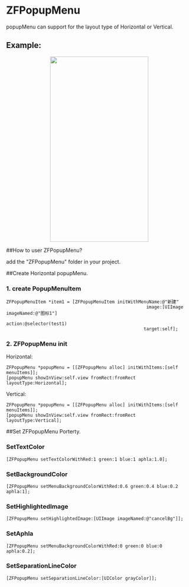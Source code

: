 # ZFPopupMenu
popupMenu can support for the layout type of Horizontal or Vertical.

## Example:

<p align="center" >
<img src="https://github.com/WZF-Fei/ZFPopupMenu/tree/master/Example/ZFPopupMenuExample/src/ZFPopupMenuGif.gif" width="266" height="500"/>
</p>

##How to user ZFPopupMenu?

add the "ZFPopupMenu" folder in your project.

##Create Horizontal popupMenu.
### 1. create PopupMenuItem
```obj-c
ZFPopupMenuItem *item1 = [ZFPopupMenuItem initWithMenuName:@"新建"
                                                     image:[UIImage imageNamed:@"图标1"]
                                                    action:@selector(test1)
                                                    target:self];
```
### 2. ZFPopupMenu init
Horizontal:
```obj-c
ZFPopupMenu *popupMenu = [[ZFPopupMenu alloc] initWithItems:[self menuItems]];
[popupMenu showInView:self.view fromRect:fromRect layoutType:Horizontal];
``` 
Vertical:
```obj-c
ZFPopupMenu *popupMenu = [[ZFPopupMenu alloc] initWithItems:[self menuItems]];
[popupMenu showInView:self.view fromRect:fromRect layoutType:Vertical];
``` 
##Set ZFPopupMenu Porterty.
### SetTextColor

```obj-c
[ZFPopupMenu setTextColorWithRed:1 green:1 blue:1 aphla:1.0];
```
### SetBackgroundColor

```obj-c
[ZFPopupMenu setMenuBackgroundColorWithRed:0.6 green:0.4 blue:0.2 aphla:1];
```

### SetHighlightedImage
```obj-c
[ZFPopupMenu setHighlightedImage:[UIImage imageNamed:@"cancelBg"]];
```

### SetAphla
```obj-c
[ZFPopupMenu setMenuBackgroundColorWithRed:0 green:0 blue:0 aphla:0.2];
```
### SetSeparationLineColor
```obj-c
[ZFPopupMenu setSeparationLineColor:[UIColor grayColor]];
```
